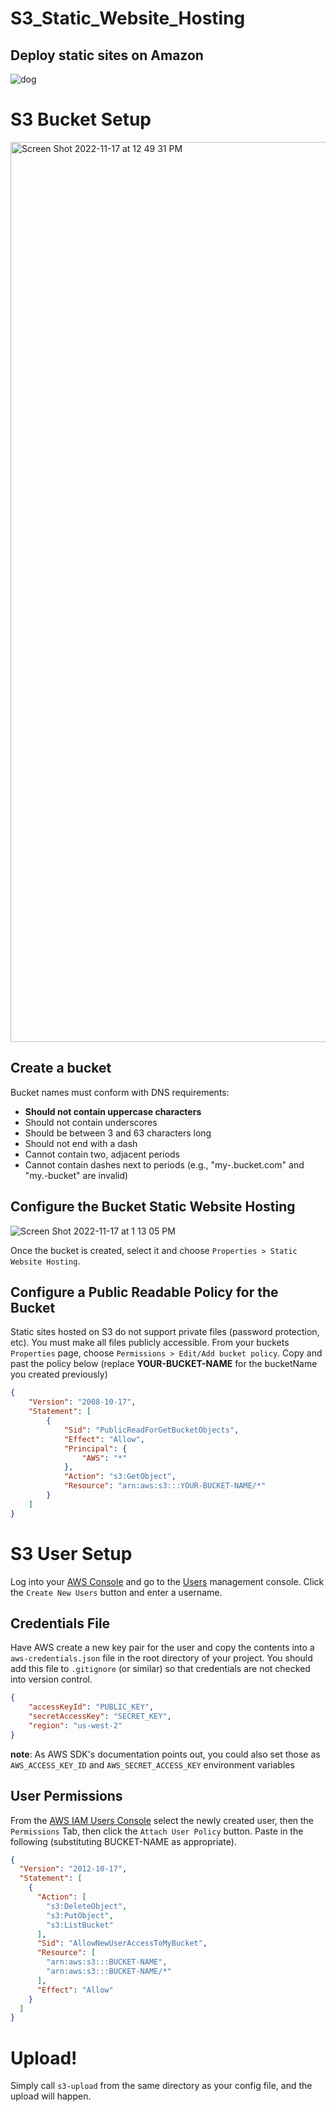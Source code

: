 # S3_Static_Website_Hosting

Deploy static sites on Amazon
--------------------------------------------

![dog](https://user-images.githubusercontent.com/104800728/202526403-3648d25a-f842-4321-9c7b-27796319397b.jpeg)

S3 Bucket Setup
===============

<img width="1440" alt="Screen Shot 2022-11-17 at 12 49 31 PM" src="https://user-images.githubusercontent.com/104800728/202520500-2f9c26c6-b7de-4ae0-a084-7aadb5257f7a.png">

Create a bucket 
---------------

Bucket names must conform with DNS requirements:

* **Should not contain uppercase characters**
* Should not contain underscores
* Should be between 3 and 63 characters long
* Should not end with a dash
* Cannot contain two, adjacent periods
* Cannot contain dashes next to periods (e.g., "my-.bucket.com" and "my.-bucket" are invalid)


Configure the Bucket Static Website Hosting
-------------------------------------------

![Screen Shot 2022-11-17 at 1 13 05 PM](https://user-images.githubusercontent.com/104800728/202525712-9847e5ff-9da4-416f-8b9f-94bb862a031c.png)

Once the bucket is created, select it and choose `Properties > Static Website Hosting`. 


Configure a Public Readable Policy for the Bucket
-------------------------------------------------

Static sites hosted on S3 do not support private files (password protection, etc). You must make all files publicly accessible. From your buckets `Properties` page, choose `Permissions > Edit/Add bucket policy`. Copy and past the policy below (replace **YOUR-BUCKET-NAME** for the bucketName you created previously)

```json
{
	"Version": "2008-10-17",
	"Statement": [
		{
			"Sid": "PublicReadForGetBucketObjects",
			"Effect": "Allow",
			"Principal": {
				"AWS": "*"
			},
			"Action": "s3:GetObject",
			"Resource": "arn:aws:s3:::YOUR-BUCKET-NAME/*"
		}
	]
}
```

S3 User Setup
=============

Log into your [AWS Console](https://console.aws.amazon.com/iam/?#users) and go to the [Users](https://console.aws.amazon.com/iam/?#users) management console. Click the `Create New Users` button and enter a username. 

Credentials File
----------------

Have AWS create a new key pair for the user and copy the contents into a `aws-credentials.json` file in the root directory of your project. You should add this file to `.gitignore` (or similar) so that credentials are not checked into version control.

```json
{ 
	"accessKeyId": "PUBLIC_KEY", 
	"secretAccessKey": "SECRET_KEY", 
	"region": "us-west-2" 
}
```

**note**: As AWS SDK's documentation points out, you could also set those as `AWS_ACCESS_KEY_ID` and `AWS_SECRET_ACCESS_KEY` environment variables 

User Permissions
----------------

From the [AWS IAM Users Console](https://console.aws.amazon.com/iam/?#users) select the newly created user, then the `Permissions` Tab, then click the `Attach User Policy` button.  Paste in the following (substituting BUCKET-NAME as appropriate).

```json
{
  "Version": "2012-10-17",
  "Statement": [
    {
      "Action": [
        "s3:DeleteObject",
        "s3:PutObject",
        "s3:ListBucket"
      ],
      "Sid": "AllowNewUserAccessToMyBucket",
      "Resource": [
        "arn:aws:s3:::BUCKET-NAME",
		"arn:aws:s3:::BUCKET-NAME/*"
      ],
      "Effect": "Allow"
    }
  ]
}
```
Upload!
=======

Simply call `s3-upload` from the same directory as your config file, and the upload will happen.

